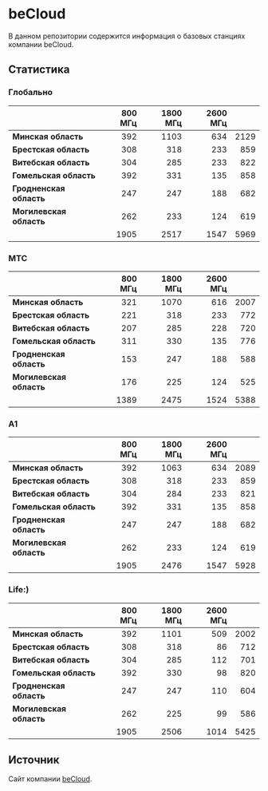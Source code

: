 # beCloud

В данном репозитории содержится информация о базовых станциях компании beCloud.

## Статистика

### Глобально

<!-- prettier-ignore -->
| &nbsp;                  |                800 МГц | 1800 МГц |                2600 МГц | &nbsp; |
| :---------------------- | ---------------------: | -------: | ----------------------: | -----: |
| **Минская область**     |   392 |   1103 | 634 | 2129 |
| **Брестская область**   |   308 |   318 | 233 | 859 |
| **Витебская область**   | 304 | 285 | 233 | 822 |
| **Гомельская область**  |   392 |   331 | 135 | 858 |
| **Гродненская область** |  247 |  247 | 188 | 682 |
| **Могилевская область** | 262 | 233 | 124 | 619 |
| &nbsp;                  |   1905 |   2517 | 1547 | 5969 |

### МТС

<!-- prettier-ignore -->
| &nbsp;                  |                800 МГц | 1800 МГц |                2600 МГц | &nbsp; |
| :---------------------- | ---------------------: | -------: | ----------------------: | -----: |
| **Минская область**     | 321 | 1070 | 616 | 2007 |
| **Брестская область**   |   221 |   318 | 233 | 772 |
| **Витебская область**   | 207 | 285 | 228 | 720 |
| **Гомельская область**  |   311 |   330 | 135 | 776 |
| **Гродненская область** |  153 |  247 | 188 | 588 |
| **Могилевская область** | 176 | 225 | 124 | 525 |
| &nbsp;                  |   1389 |   2475 | 1524 | 5388 |

### A1

<!-- prettier-ignore -->
| &nbsp;                  |                800 МГц | 1800 МГц |                2600 МГц | &nbsp; |
| :---------------------- | ---------------------: | -------: | ----------------------: | -----: |
| **Минская область**     |   392 |   1063 | 634 | 2089 |
| **Брестская область**   |   308 |   318 | 233 | 859 |
| **Витебская область**   | 304 | 284 | 233 | 821 |
| **Гомельская область**  |   392 |   331 | 135 | 858 |
| **Гродненская область** |  247 |  247 | 188 | 682 |
| **Могилевская область** | 262 | 233 | 124 | 619 |
| &nbsp;                  |   1905 |   2476 | 1547 | 5928 |

### Life:)

<!-- prettier-ignore -->
| &nbsp;                  |                800 МГц | 1800 МГц |                2600 МГц | &nbsp; |
| :---------------------- | ---------------------: | -------: | ----------------------: | -----: |
| **Минская область**     |   392 |   1101 | 509 | 2002 |
| **Брестская область**   |   308 |   318 | 86 | 712 |
| **Витебская область**   | 304 | 285 | 112 | 701 |
| **Гомельская область**  |   392 |   330 | 98 | 820 |
| **Гродненская область** |  247 |  247 | 110 | 604 |
| **Могилевская область** | 262 | 225 | 99 | 586 |
| &nbsp;                  |   1905 |   2506 | 1014 | 5425 |

## Источник

Сайт компании [beCloud](https://becloud.by/customers/ob-lte-advanced).
